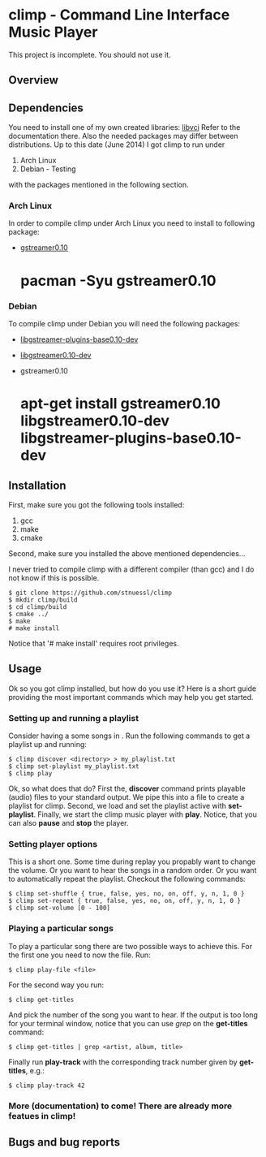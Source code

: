 # climp - Command Line Interface Music Player

This project is incomplete. You should not use it.

## Overview

## Dependencies

You need to install one of my own created libraries: [libvci](https://www.github.com/stnuessl/climp)
Refer to the documentation there.
Also the needed packages may differ between distributions.
Up to this date (June 2014) I got climp to run under

1. Arch Linux
2. Debian - Testing

with the packages mentioned in the following section.

### Arch Linux

In order to compile climp under Arch Linux you need to install to following
package:

* [gstreamer0.10](https://www.archlinux.org/packages/extra/x86_64/gstreamer0.10/)
    
    # pacman -Syu gstreamer0.10

### Debian

To compile climp under Debian you will need the following packages:

* [libgstreamer-plugins-base0.10-dev](https://packages.debian.org/de/sid/libgstreamer-plugins-base0.10-dev)
* [libgstreamer0.10-dev](https://packages.debian.org/de/jessie/libgstreamer0.10-dev)
* gstreamer0.10
    
    # apt-get install gstreamer0.10 libgstreamer0.10-dev libgstreamer-plugins-base0.10-dev

## Installation

First, make sure you got the following tools installed:

1. gcc
2. make
3. cmake

Second, make sure you installed the above mentioned dependencies...

I never tried to compile climp with a different compiler (than gcc) and I do not know
if this is possible.

    $ git clone https://github.com/stnuessl/climp
    $ mkdir climp/build
    $ cd climp/build
    $ cmake ../
    $ make
    # make install

Notice that '# make install' requires root privileges.

## Usage

Ok so you got climp installed, but how do you use it? 
Here is a short guide providing the most important commands
which may help you get started.

### Setting up and running a playlist

Consider having a some songs in <directory>.
Run the following commands to get a playlist up and running:

    $ climp discover <directory> > my_playlist.txt
    $ climp set-playlist my_playlist.txt
    $ climp play

Ok, so what does that do? First the, __discover__ command prints playable (audio) files
to your standard output. We pipe this into a file to create a playlist for climp.
Second, we load and set the playlist active with __set-playlist__. Finally, we start the
climp music player with __play__.
Notice, that you can also __pause__ and __stop__ the player.

### Setting player options

This is a short one. Some time during replay you propably want to change
the volume. Or you want to hear the songs in a random order. Or you want to 
automatically repeat the playlist.
Checkout the following commands:

    $ climp set-shuffle { true, false, yes, no, on, off, y, n, 1, 0 }
    $ climp set-repeat { true, false, yes, no, on, off, y, n, 1, 0 }
    $ climp set-volume [0 - 100]

### Playing a particular songs

To play a particular song there are two possible ways to achieve this.
For the first one you need to now the file. Run:
    
    $ climp play-file <file>

For the second way you run:

    $ climp get-titles

And pick the number of the song you want to hear. If the output is too long for your
terminal window, notice that you can use _grep_ on the __get-titles__ command:

    $ climp get-titles | grep <artist, album, title>
    
Finally run __play-track__ with the corresponding track number given by __get-titles__,
e.g.:

    $ climp play-track 42

### More (documentation) to come! There are already more featues in climp!

## Bugs and bug reports